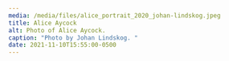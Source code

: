 ```yaml
---
media: /media/files/alice_portrait_2020_johan-lindskog.jpeg
title: Alice Aycock
alt: Photo of Alice Aycock.
caption: "Photo by Johan Lindskog. "
date: 2021-11-10T15:55:00-0500
---
```

